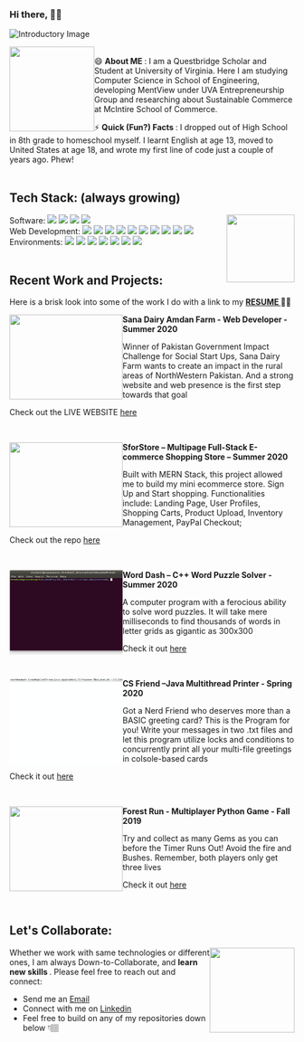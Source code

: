 ### Hi there, 👋🏽


![Introductory Image](https://i.imgur.com/cxv6yF0.png)
<br>


<img align="left" width="150" height="150" src="https://i.imgur.com/jROAX34.jpg"> <br> 😄 <b> About ME </b>: I am a Questbridge Scholar and Student at University of Virginia. Here I am studying Computer Science in School of Engineering, developing MentView under UVA Entrepreneurship Group and researching about Sustainable Commerce at McIntire School of Commerce.

⚡ <b> Quick (Fun?) Facts </b>: I dropped out of High School in 8th grade to homeschool myself. I learnt English at age 13, moved to United States at age 18, and wrote my first line of code just a couple of years ago. Phew!
<br>
<br>
<h2> Tech Stack: (always growing) </h2> 
<img align="right" width="120" height="120" src="https://i.imgur.com/VbOurdi.gif"> 
Software: 
<code><img height="35" src="https://cdn.iconscout.com/icon/free/png-512/java-23-225999.png"></code>
<code><img height="35" src="https://seeklogo.com/images/P/python-logo-C50EED1930-seeklogo.com.png"></code>
<code><img height="35" src="https://user-images.githubusercontent.com/42747200/46140125-da084900-c26d-11e8-8ea7-c45ae6306309.png"></code>
<code><img height="35" src="https://www.r-project.org/logo/Rlogo.svg"></code>
<br>
Web Development: 
<code><img height="35" src="https://cdn.pixabay.com/photo/2017/08/05/11/16/logo-2582748_960_720.png"></code>
<code><img height="35" src="https://cdn4.iconfinder.com/data/icons/flat-brand-logo-2/512/css3-512.png"></code>
<code><img height="35" src="https://cdn.iconscout.com/icon/free/png-512/javascript-2752148-2284965.png"></code>
<code><img height="35" src="https://fuzati.com/wp-content/uploads/2016/12/Bootstrap-Logo.png"></code>
<code><img height="35" src="https://www.servernoobs.com/wp-content/uploads/2016/01/mongodb-logo-1.png"></code>
<code><img height="35" src="https://cdn.freebiesupply.com/logos/thumbs/2x/nodejs-1-logo.png"></code>
<code><img height="35" src="https://devicons.github.io/devicon/devicon.git/icons/npm/npm-original-wordmark.svg"></code>
<code><img height="35" src="https://devicons.github.io/devicon/devicon.git/icons/react/react-original-wordmark.svg"></code>
<code><img height="35" src="https://devicons.github.io/devicon/devicon.git/icons/redux/redux-original.svg"></code>
<code><img height="35" src="https://devicons.github.io/devicon/devicon.git/icons/jquery/jquery-original-wordmark.svg"></code>
<br>
Environments: 
<code><img height="35" src="https://devicons.github.io/devicon/devicon.git/icons/windows8/windows8-original.svg"></code>
<code><img height="35" src="https://devicons.github.io/devicon/devicon.git/icons/linux/linux-original.svg"></code>
<code><img height="35" src="https://devicons.github.io/devicon/devicon.git/icons/git/git-original-wordmark.svg"></code>
<code><img height="35" src="https://devicons.github.io/devicon/devicon.git/icons/heroku/heroku-plain-wordmark.svg"></code>
<code><img height="35" src="https://www.clipartkey.com/mpngs/m/38-381549_eclipse-ide-icon-png-transparent-png-png-download.png"></code>
<code><img height="35" src="https://devicons.github.io/devicon/devicon.git/icons/visualstudio/visualstudio-plain.svg"></code>
<code><img height="35" src="https://devicons.github.io/devicon/devicon.git/icons/pycharm/pycharm-original-wordmark.svg"></code>
<br>
<br>
<h2> Recent Work and Projects: </h2> 
<p> Here is a brisk look into some of the work I do with a link to my <b> <a href="https://github.com/areebakausar/areebakausar/blob/master/Areeba_Kausar_Resume.pdf"> RESUME </a> 👩🏽 </b> </p>

<p>
<img align="left" width="200" height="150" src="https://github.com/areebakausar/areebakausar/blob/master/demos/website.gif">
<b> Sana Dairy Amdan Farm - Web Developer - Summer 2020 </b>
<p> Winner of Pakistan Government Impact Challenge for Social Start Ups, Sana Dairy Farm wants to create an impact in the rural areas of NorthWestern Pakistan. And a strong website and web presence is the first step towards that goal </p>
<p> Check out the LIVE WEBSITE <a href="http://sanadairyfarm.com/site/"> here </a>  </p>
</p>
<br>

<p>
<img align="left" width="200" height="150" src="https://github.com/areebakausar/areebakausar/blob/master/demos/sforstore.gif">
<b> SforStore – Multipage Full-Stack E-commerce Shopping Store – Summer 2020 </b>
<p> Built with MERN Stack, this project allowed me to build my mini ecommerce store. Sign Up and Start shopping. Functionalities include: Landing Page, User Profiles, Shopping Carts, Product Upload, Inventory Management, PayPal Checkout;  </p>
<p> Check out the repo <a href="https://github.com/areebakausar/SforStore"> here </a>  </p>
</p>
<br>

<p>
<img align="left" width="200" height="150" src="https://github.com/areebakausar/areebakausar/blob/master/demos/Worddash-quick.gif">
<b> Word Dash – C++ Word Puzzle Solver - Summer 2020 </b>
<p> A computer program with a ferocious ability to solve word puzzles. It will take mere milliseconds to find thousands of words in letter grids as gigantic as 300x300 </p>
<p> Check it out <a href="https://github.com/areebakausar/WordDash"> here </a>  </p>
</p>
<br>

<p>
<img align="left" width="200" height="150" src="https://github.com/areebakausar/areebakausar/blob/master/demos/CSFriend-demo.gif">
<b> CS Friend –Java Multithread Printer - Spring 2020  </b>
<p> Got a Nerd Friend who deserves more than a BASIC greeting card? This is the Program for you! Write your messages in two .txt files and let this program
utilize locks and conditions to concurrently print all your multi-file greetings in colsole-based cards </p>
<p> Check it out <a href="https://github.com/areebakausar/CS-Friend"> here </a>  </p>
</p>
<br>

<p>
<img align="left" width="200" height="150" src="https://github.com/areebakausar/areebakausar/blob/master/demos/ForestRunQuick.gif">
<b> Forest Run - Multiplayer Python Game - Fall 2019 </b>
<p> Try and collect as many Gems as you can before the Timer Runs Out! Avoid the fire and Bushes. Remember, both players only get three lives </p>
<p> Check it out <a href="https://github.com/areebakausar/ForestRun"> here </a>  </p>
</p>
<br>

<h2> Let's Collaborate: </h2> 

<img align="right" width="150" height="150" src="https://i.imgur.com/DSgUZt6.png">  <p> Whether we work with same technologies or different ones, I am always Down-to-Collaborate, and <b> learn new skills </b>. Please feel free to reach out and connect: </p>
<p> <ul>  <li> Send me an <a href="mailto:areebakausar@ymail.com"> Email </a> </li> 
 <li> Connect with me on <a href="https://www.linkedin.com/in/areebakausar/"> Linkedin </a> </li>  
 <li> Feel free to build on any of my repositories down below 👇🏽 </li></ul></p>
 
 
<!--
**areebakausar/areebakausar** is a ✨ _special_ ✨ repository because its `README.md` (this file) appears on your GitHub profile.

Here are some ideas to get you started:

- 🔭 I’m currently working on ...
- 🌱 I’m currently learning ...
- 👯 I’m looking to collaborate on ...
- 🤔 I’m looking for help with ...
- 💬 Ask me about ...
- 📫 How to reach me: ...
-  Pronouns: ...
- ⚡ Fun fact: ...
-->
